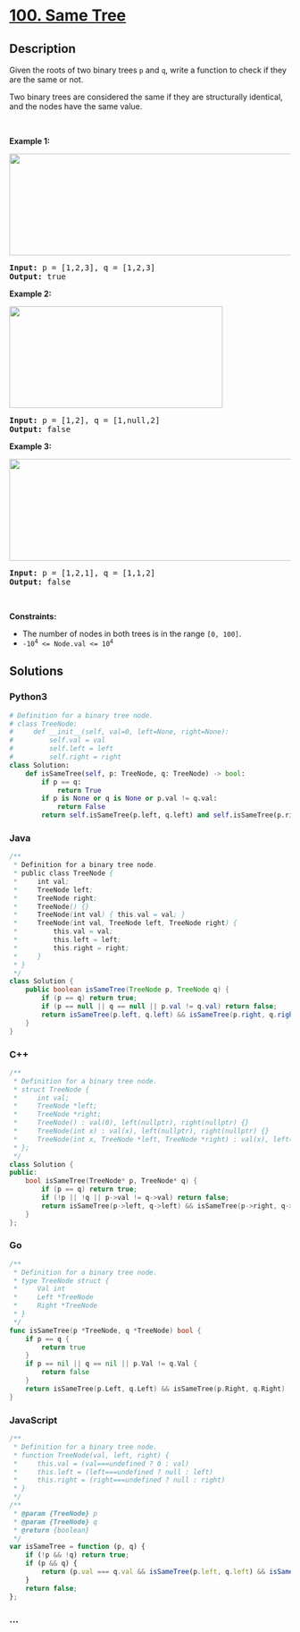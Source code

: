 # [100. Same Tree](https://leetcode.com/problems/same-tree)



## Description

<p>Given the roots of two binary trees <code>p</code> and <code>q</code>, write a function to check if they are the same or not.</p>

<p>Two binary trees are considered the same if they are structurally identical, and the nodes have the same value.</p>

<p>&nbsp;</p>
<p><strong>Example 1:</strong></p>
<img alt="" src="https://cdn.jsdelivr.net/gh/yanglr/leetcode-ac@master/assets/0100-0199/0100.Same%20Tree/images/ex1.jpg" style="width: 622px; height: 182px;" />
<pre>
<strong>Input:</strong> p = [1,2,3], q = [1,2,3]
<strong>Output:</strong> true
</pre>

<p><strong>Example 2:</strong></p>
<img alt="" src="https://cdn.jsdelivr.net/gh/yanglr/leetcode-ac@master/assets/0100-0199/0100.Same%20Tree/images/ex2.jpg" style="width: 382px; height: 182px;" />
<pre>
<strong>Input:</strong> p = [1,2], q = [1,null,2]
<strong>Output:</strong> false
</pre>

<p><strong>Example 3:</strong></p>
<img alt="" src="https://cdn.jsdelivr.net/gh/yanglr/leetcode-ac@master/assets/0100-0199/0100.Same%20Tree/images/ex3.jpg" style="width: 622px; height: 182px;" />
<pre>
<strong>Input:</strong> p = [1,2,1], q = [1,1,2]
<strong>Output:</strong> false
</pre>

<p>&nbsp;</p>
<p><strong>Constraints:</strong></p>

<ul>
	<li>The number of nodes in both trees is in the range <code>[0, 100]</code>.</li>
	<li><code>-10<sup>4</sup> &lt;= Node.val &lt;= 10<sup>4</sup></code></li>
</ul>


## Solutions

<!-- tabs:start -->

### **Python3**

```python
# Definition for a binary tree node.
# class TreeNode:
#     def __init__(self, val=0, left=None, right=None):
#         self.val = val
#         self.left = left
#         self.right = right
class Solution:
    def isSameTree(self, p: TreeNode, q: TreeNode) -> bool:
        if p == q:
            return True
        if p is None or q is None or p.val != q.val:
            return False
        return self.isSameTree(p.left, q.left) and self.isSameTree(p.right, q.right)
```

### **Java**

```java
/**
 * Definition for a binary tree node.
 * public class TreeNode {
 *     int val;
 *     TreeNode left;
 *     TreeNode right;
 *     TreeNode() {}
 *     TreeNode(int val) { this.val = val; }
 *     TreeNode(int val, TreeNode left, TreeNode right) {
 *         this.val = val;
 *         this.left = left;
 *         this.right = right;
 *     }
 * }
 */
class Solution {
    public boolean isSameTree(TreeNode p, TreeNode q) {
        if (p == q) return true;
        if (p == null || q == null || p.val != q.val) return false;
        return isSameTree(p.left, q.left) && isSameTree(p.right, q.right);
    }
}
```

### **C++**

```cpp
/**
 * Definition for a binary tree node.
 * struct TreeNode {
 *     int val;
 *     TreeNode *left;
 *     TreeNode *right;
 *     TreeNode() : val(0), left(nullptr), right(nullptr) {}
 *     TreeNode(int x) : val(x), left(nullptr), right(nullptr) {}
 *     TreeNode(int x, TreeNode *left, TreeNode *right) : val(x), left(left), right(right) {}
 * };
 */
class Solution {
public:
    bool isSameTree(TreeNode* p, TreeNode* q) {
        if (p == q) return true;
        if (!p || !q || p->val != q->val) return false;
        return isSameTree(p->left, q->left) && isSameTree(p->right, q->right);
    }
};
```

### **Go**

```go
/**
 * Definition for a binary tree node.
 * type TreeNode struct {
 *     Val int
 *     Left *TreeNode
 *     Right *TreeNode
 * }
 */
func isSameTree(p *TreeNode, q *TreeNode) bool {
    if p == q {
        return true
    }
    if p == nil || q == nil || p.Val != q.Val {
        return false
    }
    return isSameTree(p.Left, q.Left) && isSameTree(p.Right, q.Right)
}
```

### **JavaScript**

```js
/**
 * Definition for a binary tree node.
 * function TreeNode(val, left, right) {
 *     this.val = (val===undefined ? 0 : val)
 *     this.left = (left===undefined ? null : left)
 *     this.right = (right===undefined ? null : right)
 * }
 */
/**
 * @param {TreeNode} p
 * @param {TreeNode} q
 * @return {boolean}
 */
var isSameTree = function (p, q) {
    if (!p && !q) return true;
    if (p && q) {
        return (p.val === q.val && isSameTree(p.left, q.left) && isSameTree(p.right, q.right))
    }
    return false;
};
```

### **...**

```

```

<!-- tabs:end -->
